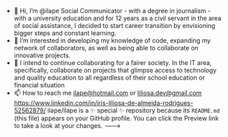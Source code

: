 - 👋 Hi, I’m @ilape Social Communicator - with a degree in journalism - with a university education and for 12 years as a civil servant in the area of social assistance, I decided to start
  career transition by envisioning bigger steps and constant learning.
- 👀 I’m interested in developing my knowledge of code, expanding my network of collaborators, as well as being able to collaborate on innovative projects.
- 💞️ I intend to continue collaborating for a fairer society. In the IT area, specifically, collaborate on projects that glimpse access to technology and quality education to all regardless of their school education or financial situation 
- 📫 How to reach me ilape@hotmail.com or liliosa.dev@gmail.com
https://www.linkedin.com/in/iris-liliosa-de-almeida-rodrigues-52562879/
ilape/ilape is a ✨ special ✨ repository because its `README.md` (this file) appears on your GitHub profile.
You can click the Preview link to take a look at your changes.
--->
